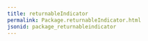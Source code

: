 ```yaml
---
title: returnableIndicator
permalink: Package.returnableIndicator.html
jsonid: package_returnableindicator
---
```

